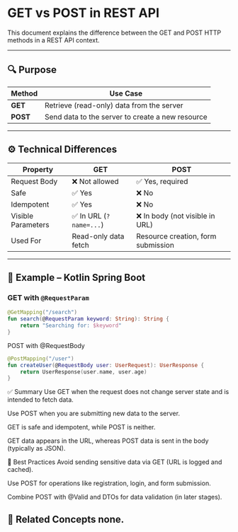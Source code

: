 # GET vs POST in REST API

This document explains the difference between the GET and POST HTTP methods in a REST API context.

---

## 🔍 Purpose

| Method | Use Case |
|--------|----------|
| **GET** | Retrieve (read-only) data from the server |
| **POST** | Send data to the server to create a new resource |

---

## ⚙️ Technical Differences

| Property | GET | POST |
|----------|-----|------|
| Request Body | ❌ Not allowed | ✅ Yes, required |
| Safe | ✅ Yes | ❌ No |
| Idempotent | ✅ Yes | ❌ No |
| Visible Parameters | ✅ In URL (`?name=...`) | ❌ In body (not visible in URL) |
| Used For | Read-only data fetch | Resource creation, form submission |

---

## 🧪 Example – Kotlin Spring Boot

### GET with `@RequestParam`

```kotlin
@GetMapping("/search")
fun search(@RequestParam keyword: String): String {
    return "Searching for: $keyword"
}
```

POST with @RequestBody
```kotlin
@PostMapping("/user")
fun createUser(@RequestBody user: UserRequest): UserResponse {
    return UserResponse(user.name, user.age)
}
```

✅ Summary
Use GET when the request does not change server state and is intended to fetch data.

Use POST when you are submitting new data to the server.

GET is safe and idempotent, while POST is neither.

GET data appears in the URL, whereas POST data is sent in the body (typically as JSON).

🧠 Best Practices
Avoid sending sensitive data via GET (URL is logged and cached).

Use POST for operations like registration, login, and form submission.

Combine POST with @Valid and DTOs for data validation (in later stages).

🔗 Related Concepts
none.
---


